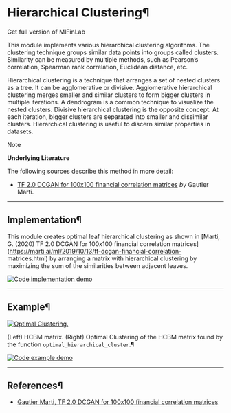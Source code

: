 # Hierarchical Clustering¶

Get full version of MlFinLab

  

This module implements various hierarchical clustering algorithms. The
clustering technique groups similar data points into groups called clusters.
Similarity can be measured by multiple methods, such as Pearson’s correlation,
Spearman rank correlation, Euclidean distance, etc.

Hierarchical clustering is a technique that arranges a set of nested clusters
as a tree. It can be agglomerative or divisive. Agglomerative hierarchical
clustering merges smaller and similar clusters to form bigger clusters in
multiple iterations. A dendrogram is a common technique to visualize the
nested clusters. Divisive hierarchical clustering is the opposite concept. At
each iteration, bigger clusters are separated into smaller and dissimilar
clusters. Hierarchical clustering is useful to discern similar properties in
datasets.

Note

**Underlying Literature**

The following sources describe this method in more detail:

  * [TF 2.0 DCGAN for 100x100 financial correlation matrices](https://marti.ai/ml/2019/10/13/tf-dcgan-financial-correlation-matrices.html) _by_ Gautier Marti.

* * *

## Implementation¶

This module creates optimal leaf hierarchical clustering as shown in [Marti,
G. (2020) TF 2.0 DCGAN for 100x100 financial correlation
matrices](https://marti.ai/ml/2019/10/13/tf-dcgan-financial-correlation-
matrices.html) by arranging a matrix with hierarchical clustering by
maximizing the sum of the similarities between adjacent leaves.

[![Code implementation
demo](../_images/implementation_medium2.png)](../_images/implementation_medium2.png)

* * *

## Example¶

[![Optimal
Clustering.](../_images/optimal_clustering.png)](../_images/optimal_clustering.png)

(Left) HCBM matrix. (Right) Optimal Clustering of the HCBM matrix found by the
function `optimal_hierarchical_cluster`.¶

[![Code example demo](../_images/example_big.png)](../_images/example_big.png)

* * *

## References¶

  * [Gautier Marti, TF 2.0 DCGAN for 100x100 financial correlation matrices](https://marti.ai/ml/2019/10/13/tf-dcgan-financial-correlation-matrices.html)

